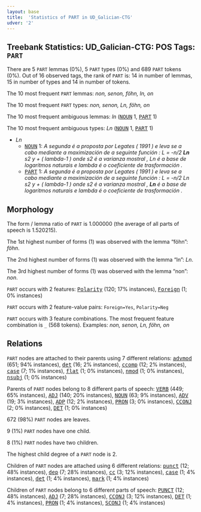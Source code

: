 ```yaml
---
layout: base
title:  'Statistics of PART in UD_Galician-CTG'
udver: '2'
---
```


## Treebank Statistics: UD_Galician-CTG: POS Tags: `PART`

There are 5 `PART` lemmas (0%), 5 `PART` types (0%) and 689 `PART` tokens (0%).
Out of 16 observed tags, the rank of `PART` is: 14 in number of lemmas, 15 in number of types and 14 in number of tokens.

The 10 most frequent `PART` lemmas: <em>non, senon, föhn, ln, on</em>

The 10 most frequent `PART` types:  <em>non, senon, Ln, föhn, on</em>

The 10 most frequent ambiguous lemmas: <em>ln</em> (<tt><a href="gl_ctg-pos-NOUN.html">NOUN</a></tt> 1, <tt><a href="gl_ctg-pos-PART.html">PART</a></tt> 1)

The 10 most frequent ambiguous types:  <em>Ln</em> (<tt><a href="gl_ctg-pos-NOUN.html">NOUN</a></tt> 1, <tt><a href="gl_ctg-pos-PART.html">PART</a></tt> 1)


* <em>Ln</em>
  * <tt><a href="gl_ctg-pos-NOUN.html">NOUN</a></tt> 1: <em>A segunda é a proposta por Legates ( 1991 ) e leva se a cabo mediante a maximización de a seguinte función : L = -n/2 <b>Ln</b> s2 y + ( lambda-1 ) onde s2 é a varianza mostral , Ln é a base de logaritmos naturais e lambda é o coeficiente de trasformación .</em>
  * <tt><a href="gl_ctg-pos-PART.html">PART</a></tt> 1: <em>A segunda é a proposta por Legates ( 1991 ) e leva se a cabo mediante a maximización de a seguinte función : L = -n/2 Ln s2 y + ( lambda-1 ) onde s2 é a varianza mostral , <b>Ln</b> é a base de logaritmos naturais e lambda é o coeficiente de trasformación .</em>

## Morphology

The form / lemma ratio of `PART` is 1.000000 (the average of all parts of speech is 1.520215).

The 1st highest number of forms (1) was observed with the lemma “föhn”: <em>föhn</em>.

The 2nd highest number of forms (1) was observed with the lemma “ln”: <em>Ln</em>.

The 3rd highest number of forms (1) was observed with the lemma “non”: <em>non</em>.

`PART` occurs with 2 features: <tt><a href="gl_ctg-feat-Polarity.html">Polarity</a></tt> (120; 17% instances), <tt><a href="gl_ctg-feat-Foreign.html">Foreign</a></tt> (1; 0% instances)

`PART` occurs with 2 feature-value pairs: `Foreign=Yes`, `Polarity=Neg`

`PART` occurs with 3 feature combinations.
The most frequent feature combination is `_` (568 tokens).
Examples: <em>non, senon, Ln, föhn, on</em>


## Relations

`PART` nodes are attached to their parents using 7 different relations: <tt><a href="gl_ctg-dep-advmod.html">advmod</a></tt> (651; 94% instances), <tt><a href="gl_ctg-dep-det.html">det</a></tt> (16; 2% instances), <tt><a href="gl_ctg-dep-ccomp.html">ccomp</a></tt> (12; 2% instances), <tt><a href="gl_ctg-dep-case.html">case</a></tt> (7; 1% instances), <tt><a href="gl_ctg-dep-flat.html">flat</a></tt> (1; 0% instances), <tt><a href="gl_ctg-dep-nmod.html">nmod</a></tt> (1; 0% instances), <tt><a href="gl_ctg-dep-nsubj.html">nsubj</a></tt> (1; 0% instances)

Parents of `PART` nodes belong to 8 different parts of speech: <tt><a href="gl_ctg-pos-VERB.html">VERB</a></tt> (449; 65% instances), <tt><a href="gl_ctg-pos-ADJ.html">ADJ</a></tt> (140; 20% instances), <tt><a href="gl_ctg-pos-NOUN.html">NOUN</a></tt> (63; 9% instances), <tt><a href="gl_ctg-pos-ADV.html">ADV</a></tt> (19; 3% instances), <tt><a href="gl_ctg-pos-ADP.html">ADP</a></tt> (12; 2% instances), <tt><a href="gl_ctg-pos-PRON.html">PRON</a></tt> (3; 0% instances), <tt><a href="gl_ctg-pos-CCONJ.html">CCONJ</a></tt> (2; 0% instances), <tt><a href="gl_ctg-pos-DET.html">DET</a></tt> (1; 0% instances)

672 (98%) `PART` nodes are leaves.

9 (1%) `PART` nodes have one child.

8 (1%) `PART` nodes have two children.

The highest child degree of a `PART` node is 2.

Children of `PART` nodes are attached using 6 different relations: <tt><a href="gl_ctg-dep-punct.html">punct</a></tt> (12; 48% instances), <tt><a href="gl_ctg-dep-dep.html">dep</a></tt> (7; 28% instances), <tt><a href="gl_ctg-dep-cc.html">cc</a></tt> (3; 12% instances), <tt><a href="gl_ctg-dep-case.html">case</a></tt> (1; 4% instances), <tt><a href="gl_ctg-dep-det.html">det</a></tt> (1; 4% instances), <tt><a href="gl_ctg-dep-mark.html">mark</a></tt> (1; 4% instances)

Children of `PART` nodes belong to 6 different parts of speech: <tt><a href="gl_ctg-pos-PUNCT.html">PUNCT</a></tt> (12; 48% instances), <tt><a href="gl_ctg-pos-ADJ.html">ADJ</a></tt> (7; 28% instances), <tt><a href="gl_ctg-pos-CCONJ.html">CCONJ</a></tt> (3; 12% instances), <tt><a href="gl_ctg-pos-DET.html">DET</a></tt> (1; 4% instances), <tt><a href="gl_ctg-pos-PRON.html">PRON</a></tt> (1; 4% instances), <tt><a href="gl_ctg-pos-SCONJ.html">SCONJ</a></tt> (1; 4% instances)

